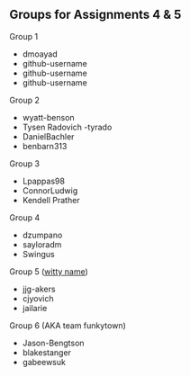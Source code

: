 ## Groups for Assignments 4 & 5

Group 1
- dmoayad
- github-username
- github-username
- github-username

Group 2
- wyatt-benson
- Tysen Radovich -tyrado
- DanielBachler
- benbarn313

Group 3
- Lpappas98
- ConnorLudwig
- Kendell Prather

Group 4
- dzumpano
- sayloradm
- Swingus

Group 5 ([witty name](./services/witty-name))
- jjg-akers
- cjyovich
- jailarie

Group 6 (AKA team funkytown)
- Jason-Bengtson
- blakestanger
- gabeewsuk
